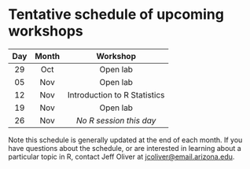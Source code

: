 # Tentative schedule of upcoming workshops

| Day | Month | Workshop                          |
|:---:|:-----:|:---------------------------------:|
| 29  | Oct   | Open lab                          |
| 05  | Nov   | Open lab                          |
| 12  | Nov   | Introduction to R Statistics      |
| 19  | Nov   | Open lab                          |
| 26  | Nov   | _No R session this day_           |

Note this schedule is generally updated at the end of each month. If you have questions about the schedule, or are interested in learning about a particular topic in R, contact Jeff Oliver at [jcoliver@email.arizona.edu](mailto:jcoliver@email.arizona.edu?subject=R%20workshop%20inquiry).
